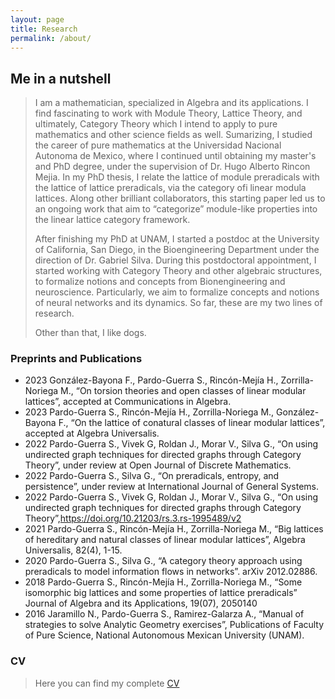 ```yaml
---
layout: page
title: Research
permalink: /about/
---
```


## Me in a nutshell
>I am a mathematician, specialized in Algebra and its applications. I find fascinating to work with Module Theory, Lattice Theory, and ultimately, Category Theory which I intend to apply to pure mathematics and other science fields as well.
>Sumarizing, I studied the career of pure mathematics at the Universidad Nacional Autonoma de Mexico, where I continued until obtaining my master's and PhD degree, under the supervision of Dr. Hugo Alberto Rincon Mejia. In my PhD thesis, I relate the lattice of module preradicals with the lattice of lattice preradicals, via the category ofi linear modula lattices. Along other brilliant collaborators, this starting paper led us to an ongoing work that aim to  “categorize” module-like properties into the linear lattice category framework.
> 
> After finishing my PhD at UNAM, I started a postdoc at the University of California, San Diego, in the Bioengineering Department under the direction of Dr. Gabriel Silva. During this postdoctoral appointment, I started working with Category Theory and other algebraic structures, to formalize notions and concepts from Bionengineering and neuroscience. Particularly, we aim to formalize concepts and notions of neural networks and its dynamics.
>So far, these are my two lines of research.
>
>Other than that, I like dogs.


### Preprints and Publications
- 2023 González-Bayona F., Pardo-Guerra S., Rincón-Mejía H., Zorrilla-Noriega M., “On torsion theories and open classes of linear modular lattices”, accepted at Communications in Algebra.
- 2023 Pardo-Guerra S., Rincón-Mejía H., Zorrilla-Noriega M., González-Bayona F., “On the lattice of conatural classes of linear modular lattices”, accepted at Algebra Universalis.
- 2022 Pardo-Guerra S., Vivek G, Roldan J., Morar V., Silva G., “On using undirected graph techniques for directed graphs through Category Theory”, under review at Open Journal of Discrete Mathematics.
- 2022 Pardo-Guerra S., Silva G., “On preradicals, entropy, and persistence”, under review at International Journal of General Systems.
- 2022 Pardo-Guerra S., Vivek G, Roldan J., Morar V., Silva G., “On using undirected graph techniques for directed graphs through Category Theory”,https://doi.org/10.21203/rs.3.rs-1995489/v2
- 2021 Pardo-Guerra S., Rincón-Mejía H., Zorrilla-Noriega M., “Big lattices of hereditary and natural classes of linear modular lattices”, Algebra Universalis, 82(4), 1-15.
- 2020 Pardo-Guerra S., Silva G., “A category theory approach using preradicals to model information flows in networks”. arXiv 2012.02886.
- 2018 Pardo-Guerra S., Rincón-Mejía H., Zorrilla-Noriega M., “Some isomorphic big lattices and some properties of lattice preradicals” Journal of Algebra and its Applications, 19(07), 2050140
- 2016 Jaramillo N., Pardo-Guerra S., Ramirez-Galarza A., “Manual of strategies to solve Analytic Geometry exercises”, Publications of Faculty of Pure Science, National Autonomous Mexican University (UNAM).

### CV
>Here you can find my complete [CV](https://spardog.github.io/CV.pdf)
